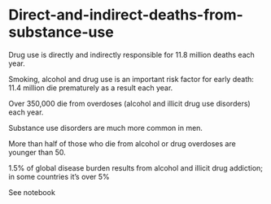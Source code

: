 # Direct-and-indirect-deaths-from-substance-use

Drug use is directly and indirectly responsible for 11.8 million deaths each year.

Smoking, alcohol and drug use is an important risk factor for early death: 11.4 million die prematurely as a result each year.

Over 350,000 die from overdoses (alcohol and illicit drug use disorders) each year.

Substance use disorders are much more common in men.

More than half of those who die from alcohol or drug overdoses are younger than 50.

1.5% of global disease burden results from alcohol and illicit drug addiction; in some countries it’s over 5%

See notebook
